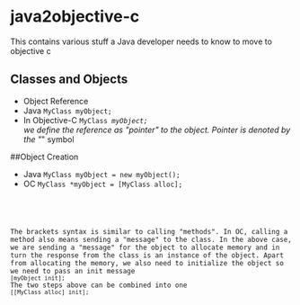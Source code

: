 # java2objective-c
This contains various stuff a Java developer needs to know to move to objective c
## Classes and Objects
- Object Reference
-  Java <code>MyClass myObject;</code>
- In Objective-C <code>MyClass *myObject;</code> <br>we define the reference as "pointer" to the object. Pointer is denoted by the "*" symbol <br>

##Object Creation
- Java <code>MyClass myObject = new myObject();</code>
- OC <code>MyClass *myObject = [MyClass alloc];
<br>
The brackets syntax is similar to calling "methods". In OC, calling a method also means sending a "message" to the class. In the above case, we are sending a "message" for the object to allocate memory and in turn the response from the class is an instance of the object. Apart from allocating the memory, we also need to initialize the object so we need to pass an init message
<code>[myObject init];</code>
The two steps above can be combined into one
<code>[[MyClass alloc] init];</code>

